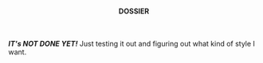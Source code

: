 <h4 align="center">
  DOSSIER
</h4>
<br>

<b>*IT's NOT DONE YET!*</b> Just testing it out and figuring out what kind of style I want.
